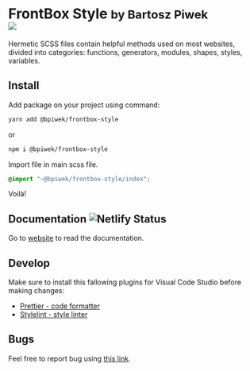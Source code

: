 <h1>
<strong>FrontBox Style</strong> <small>by Bartosz Piwek</small><br>
<img src="https://badge.fury.io/js/%40bpiwek%2Ffrontbox-style.svg">
</h1>

Hermetic SCSS files contain helpful methods used on most websites, divided into categories: functions, generators, modules, shapes, styles, variables.

## Install

Add package on your project using command:

```bash
yarn add @bpiwek/frontbox-style
```

or

```bash
npm i @bpiwek/frontbox-style
```

Import file in main scss file.

```scss
@import "~@bpiwek/frontbox-style/index";
```

Voilà!

## Documentation ![Netlify Status](https://api.netlify.com/api/v1/badges/92d192a1-294d-42e7-90ee-b6f49809f4d2/deploy-status)

Go to [website](https://festive-meitner-bb09bc.netlify.com/) to read the documentation.

## Develop

Make sure to install this fallowing plugins for Visual Code Studio before making changes:

- [Prettier - code formatter](https://marketplace.visualstudio.com/items?itemName=esbenp.prettier-vscode)
- [Stylelint - style linter](https://marketplace.visualstudio.com/items?itemName=stylelint.vscode-stylelint)

## Bugs

Feel free to report bug using
<a href="https://github.com/BartoszPiwek/FrontBox-Style/issues/new?labels=bug">this link</a>.
